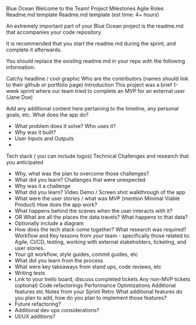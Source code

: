 
Blue Ocean
Welcome to the Team!
Project Milestones
Agile
Roles
Readme.md template
Readme.md template
(est time: 4+ hours)

An extremely important part of your Blue Ocean project is the readme.md that accompanies your code repository.

It is recommended that you start the readme.md during the sprint, and complete it afterwards.

You should replace the existing readme.md in your repo with the following information:

Catchy headline / cool graphic
Who are the contributors (names should link to their github or portfolio page)
Introduction
This project was a brief 1-week sprint where our team tried to complete an MVP for an external user (Jane Doe)

Add any additional content here pertaining to the timeline, any personal goals, etc.
What does the app do?
* What problem does it solve? Who uses it?
* Why was it built?
* User Inputs and Outputs
*
Tech stack ( you can include logos)
Technical Challenges and research that you anticipated
* Why, what was the plan to overcome those challenges?
* What did you learn?
Challenges that were unexpected
* Why was it a challenge
* What did you learn?
Video Demo / Screen shot walkthrough of the app
* What were the user stories /  what was MVP (mention Minimal Viable Product)
How does the app work?
* What happens behind the scenes when the user interacts with it?
* OR What are all the places the data travels?  What happens to that data?
* Optionally include a diagram
* How does the tech stack come together?
What research was required?
Workflow and Key lessons from your team - specifically those related to: Agile, CI/CD, testing, working with external stakeholders, ticketing, and user stories.
* Your git workflow, style guides, commit guides, etc
* What did you learn from the process
* What were key takeaways from stand ups, code reviews, etc
* Writing tests
* Link to your trello board, discuss completed tickets
Any non-MVP tickets (optional)
Code refactorings
Performance Optimizations
Additional features
etc
Notes from your Sprint Retro
What additional features do you plan to add, how do you plan to implement those features?
* Future refactoring?
* Additional dev ops considerations?
* UI/UX additions?
